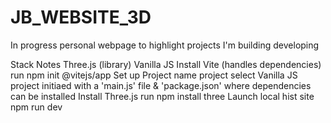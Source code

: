 # JB_WEBSITE_3D
In progress personal webpage to highlight projects I'm building developing 

Stack Notes
Three.js (library) 
Vanilla JS
Install Vite (handles dependencies)
  run npm init @vitejs/app
Set up Project 
  name project
  select Vanilla JS
  project initiaed with a 'main.js' file & 'package.json' where dependencies can be installed
Install Three.js
  run npm install three
Launch local hist site 
  npm run dev 
  
  
